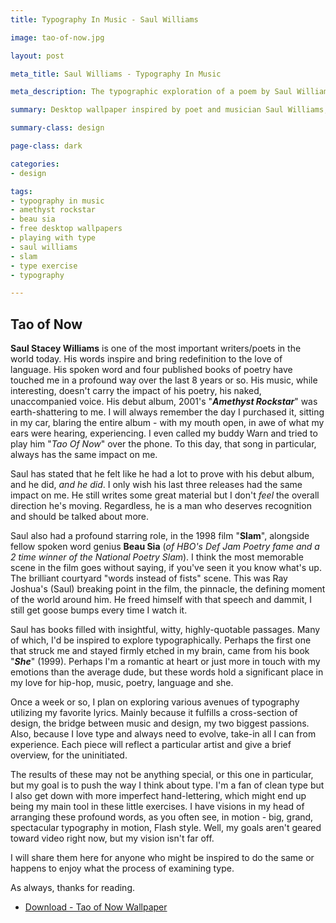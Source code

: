 ```yaml
---
title: Typography In Music - Saul Williams

image: tao-of-now.jpg

layout: post

meta_title: Saul Williams - Typography In Music

meta_description: The typographic exploration of a poem by Saul Williams. 

summary: Desktop wallpaper inspired by poet and musician Saul Williams, and a love of type. This is Tao of Now.

summary-class: design

page-class: dark

categories:
- design

tags:
- typography in music
- amethyst rockstar
- beau sia
- free desktop wallpapers
- playing with type
- saul williams
- slam
- type exercise
- typography

---
```


## Tao of Now
**Saul Stacey Williams** is one of the most important writers/poets in the world today. His words inspire and bring redefinition to the love of language. His spoken word and four published books of poetry have touched me in a profound way over the last 8 years or so. His music, while interesting, doesn't carry the impact of his poetry, his naked, unaccompanied voice. His debut album, 2001's "_**Amethyst Rockstar**_" was earth-shattering to me. I will always remember the day I purchased it, sitting in my car, blaring the entire album - with my mouth open, in awe of what my ears were hearing, experiencing. I even called my buddy Warn and tried to play him "_Tao Of Now_" over the phone. To this day, that song in particular, always has the same impact on me.

Saul has stated that he felt like he had a lot to prove with his debut album, and he did, _and he did_. I only wish his last three releases had the same impact on me. He still writes some great material but I don't _feel_ the overall direction he's moving. Regardless, he is a man who deserves recognition and should be talked about more. 

Saul also had a profound starring role, in the 1998 film "**Slam**", alongside fellow spoken word genius **Beau Sia** (_of HBO's Def Jam Poetry fame and a 2 time winner of the National Poetry Slam_). I think the most memorable scene in the film goes without saying, if you've seen it you know what's up. The brilliant courtyard "words instead of fists" scene. This was Ray Joshua's (Saul) breaking point in the film, the pinnacle, the defining moment of the world around him. He freed himself with that speech and dammit, I still get goose bumps every time I watch it.

Saul has books filled with insightful, witty, highly-quotable passages. Many of which, I'd be inspired to explore typographically. Perhaps the first one that struck me and stayed firmly etched in my brain, came from his book "_**She**_" (1999). Perhaps I'm a romantic at heart or just more in touch with my emotions than the average dude, but these words hold a significant place in my love for hip-hop, music, poetry, language and she.

Once a week or so, I plan on exploring various avenues of typography utilizing my favorite lyrics. Mainly because it fulfills a cross-section of design, the bridge between music and design, my two biggest passions. Also, because I love type and always need to evolve, take-in all I can from experience. Each piece will reflect a particular artist and give a brief overview, for the uninitiated. 

The results of these may not be anything special, or this one in particular, but my goal is to push the way I think about type. I'm a fan of clean type but I also get down with more imperfect hand-lettering, which might end up being my main tool in these little exercises. I have visions in my head of arranging these profound words, as you often see, in motion - big, grand, spectacular typography in motion, Flash style. Well, my goals aren't geared toward video right now, but my vision isn't far off. 

I will share them here for anyone who might be inspired to do the same or happens to enjoy what the process of examining type. 

As always, thanks for reading. 


<ul class="downloads">
  <li><a href="/assets/downloads/blog/images/tao-of-now-wallpaper.jpg">Download - Tao of Now Wallpaper</a></li>
</ul>
